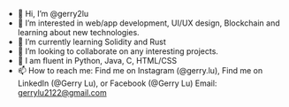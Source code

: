 - 👋 Hi, I’m @gerry2lu
- 👀 I’m interested in web/app development, UI/UX design, Blockchain and learning about new technologies.
- 🌱 I’m currently learning Solidity and Rust
- 💞️ I’m looking to collaborate on any interesting projects.
- 🧠 I am fluent in Python, Java, C, HTML/CSS
- 📫 How to reach me: Find me on Instagram (@gerry.lu), Find me on LinkedIn (@Gerry Lu), or Facebook (@Gerry Lu)
Email: gerrylu2122@gmail.com


